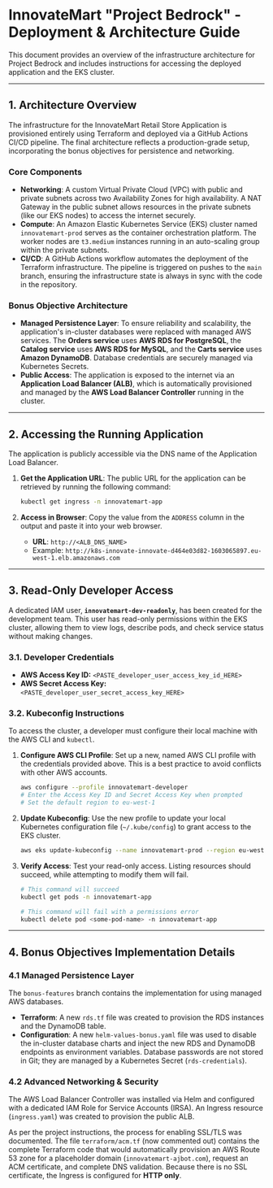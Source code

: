 # InnovateMart "Project Bedrock" - Deployment & Architecture Guide

This document provides an overview of the infrastructure architecture for Project Bedrock and includes instructions for accessing the deployed application and the EKS cluster.

---

## 1. Architecture Overview

The infrastructure for the InnovateMart Retail Store Application is provisioned entirely using Terraform and deployed via a GitHub Actions CI/CD pipeline. The final architecture reflects a production-grade setup, incorporating the bonus objectives for persistence and networking.

### Core Components
* **Networking**: A custom Virtual Private Cloud (VPC) with public and private subnets across two Availability Zones for high availability. A NAT Gateway in the public subnet allows resources in the private subnets (like our EKS nodes) to access the internet securely.
* **Compute**: An Amazon Elastic Kubernetes Service (EKS) cluster named `innovatemart-prod` serves as the container orchestration platform. The worker nodes are `t3.medium` instances running in an auto-scaling group within the private subnets.
* **CI/CD**: A GitHub Actions workflow automates the deployment of the Terraform infrastructure. The pipeline is triggered on pushes to the `main` branch, ensuring the infrastructure state is always in sync with the code in the repository.

### Bonus Objective Architecture
* **Managed Persistence Layer**: To ensure reliability and scalability, the application's in-cluster databases were replaced with managed AWS services. The **Orders service** uses **AWS RDS for PostgreSQL**, the **Catalog service** uses **AWS RDS for MySQL**, and the **Carts service** uses **Amazon DynamoDB**. Database credentials are securely managed via Kubernetes Secrets.
* **Public Access**: The application is exposed to the internet via an **Application Load Balancer (ALB)**, which is automatically provisioned and managed by the **AWS Load Balancer Controller** running in the cluster.

---

## 2. Accessing the Running Application

The application is publicly accessible via the DNS name of the Application Load Balancer.

1.  **Get the Application URL**: The public URL for the application can be retrieved by running the following command:
    ```bash
    kubectl get ingress -n innovatemart-app
    ```

2.  **Access in Browser**: Copy the value from the `ADDRESS` column in the output and paste it into your web browser.
    * **URL**: `http://<ALB_DNS_NAME>`
    * Example: `http://k8s-innovate-innovate-d464e03d82-1603065897.eu-west-1.elb.amazonaws.com`

---

## 3. Read-Only Developer Access

A dedicated IAM user, **`innovatemart-dev-readonly`**, has been created for the development team. This user has read-only permissions within the EKS cluster, allowing them to view logs, describe pods, and check service status without making changes.

### 3.1. Developer Credentials

* **AWS Access Key ID:** `<PASTE_developer_user_access_key_id_HERE>`
* **AWS Secret Access Key:** `<PASTE_developer_user_secret_access_key_HERE>`

### 3.2. Kubeconfig Instructions

To access the cluster, a developer must configure their local machine with the AWS CLI and `kubectl`.

1.  **Configure AWS CLI Profile**: Set up a new, named AWS CLI profile with the credentials provided above. This is a best practice to avoid conflicts with other AWS accounts.
    ```bash
    aws configure --profile innovatemart-developer
    # Enter the Access Key ID and Secret Access Key when prompted
    # Set the default region to eu-west-1
    ```

2.  **Update Kubeconfig**: Use the new profile to update your local Kubernetes configuration file (`~/.kube/config`) to grant access to the EKS cluster.
    ```bash
    aws eks update-kubeconfig --name innovatemart-prod --region eu-west-1 --profile innovatemart-developer
    ```

3.  **Verify Access**: Test your read-only access. Listing resources should succeed, while attempting to modify them will fail.
    ```bash
    # This command will succeed
    kubectl get pods -n innovatemart-app

    # This command will fail with a permissions error
    kubectl delete pod <some-pod-name> -n innovatemart-app
    ```

---

## 4. Bonus Objectives Implementation Details

### 4.1 Managed Persistence Layer
The `bonus-features` branch contains the implementation for using managed AWS databases.
* **Terraform**: A new `rds.tf` file was created to provision the RDS instances and the DynamoDB table.
* **Configuration**: A new `helm-values-bonus.yaml` file was used to disable the in-cluster database charts and inject the new RDS and DynamoDB endpoints as environment variables. Database passwords are not stored in Git; they are managed by a Kubernetes Secret (`rds-credentials`).

### 4.2 Advanced Networking & Security
The AWS Load Balancer Controller was installed via Helm and configured with a dedicated IAM Role for Service Accounts (IRSA). An Ingress resource (`ingress.yaml`) was created to provision the public ALB.

As per the project instructions, the process for enabling SSL/TLS was documented. The file `terraform/acm.tf` (now commented out) contains the complete Terraform code that would automatically provision an AWS Route 53 zone for a placeholder domain (`innovatemart-ajbot.com`), request an ACM certificate, and complete DNS validation. Because there is no SSL certificate, the Ingress is configured for **HTTP only**.